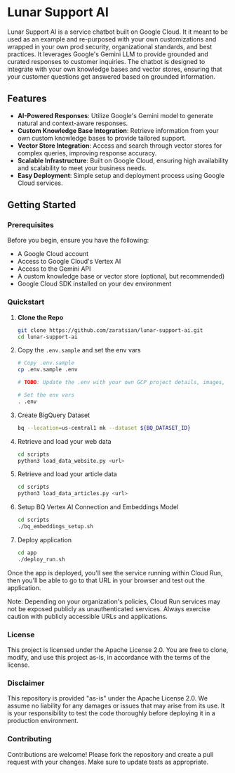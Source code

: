 # Lunar Support AI

Lunar Support AI is a service chatbot built on Google Cloud. It it meant to be used as an example and re-purposed with your own customizations and wrapped in your own prod security, organizational standards, and best practices. It leverages Google's Gemini LLM to provide grounded and curated responses to customer inquiries. The chatbot is designed to integrate with your own knowledge bases and vector stores, ensuring that your customer questions get answered based on grounded information.

## Features

- **AI-Powered Responses**: Utilize Google's Gemini model to generate natural and context-aware responses.
- **Custom Knowledge Base Integration**: Retrieve information from your own custom knowledge bases to provide tailored support.
- **Vector Store Integration**: Access and search through vector stores for complex queries, improving response accuracy.
- **Scalable Infrastructure**: Built on Google Cloud, ensuring high availability and scalability to meet your business needs.
- **Easy Deployment**: Simple setup and deployment process using Google Cloud services.

## Getting Started

### Prerequisites

Before you begin, ensure you have the following:

- A Google Cloud account
- Access to Google Cloud's Vertex AI
- Access to the Gemini API
- A custom knowledge base or vector store (optional, but recommended)
- Google Cloud SDK installed on your dev environment

### Quickstart

1. **Clone the Repo**

   ```bash
   git clone https://github.com/zaratsian/lunar-support-ai.git
   cd lunar-support-ai
   ```

2. Copy the `.env.sample` and set the env vars

   ```bash
   # Copy .env.sample
   cp .env.sample .env

   # TODO: Update the .env with your own GCP project details, images, and other variables.

   # Set the env vars
   . .env
   ```

3. Create BigQuery Dataset

   ```bash
   bq --location=us-central1 mk --dataset ${BQ_DATASET_ID}
   ```

4. Retrieve and load your web data

   ```bash
   cd scripts
   python3 load_data_website.py <url>
   ```

5. Retrieve and load your article data

   ```bash
   cd scripts
   python3 load_data_articles.py <url>
   ```

6. Setup BQ Vertex AI Connection and Embeddings Model

   ```bash
   cd scripts
   ./bq_embeddings_setup.sh
   ```

7. Deploy application

   ```bash
   cd app
   ./deploy_run.sh
   ```

Once the app is deployed, you'll see the service running within Cloud Run, then you'll be able to go to that URL in your browser and test out the application. 

Note: Depending on your organization's policies, Cloud Run services may not be exposed publicly as unauthenticated services. Always exercise caution with publicly accessible URLs and applications.

### License

This project is licensed under the Apache License 2.0. You are free to clone, modify, and use this project as-is, in accordance with the terms of the license.


### Disclaimer

This repository is provided "as-is" under the Apache License 2.0. We assume no liability for any damages or issues that may arise from its use. It is your responsibility to test the code thoroughly before deploying it in a production environment.


### Contributing

Contributions are welcome! Please fork the repository and create a pull request with your changes. Make sure to update tests as appropriate.





